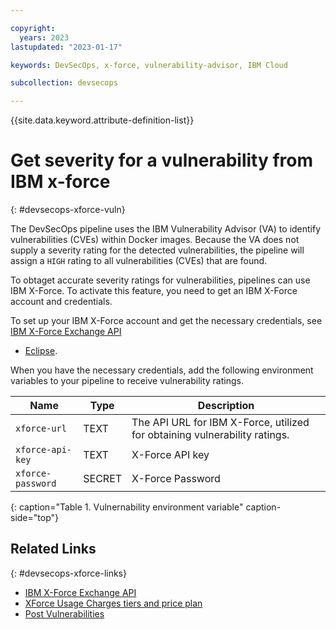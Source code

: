```yaml
---

copyright:
  years: 2023
lastupdated: "2023-01-17"

keywords: DevSecOps, x-force, vulnerability-advisor, IBM Cloud

subcollection: devsecops

---
```


{{site.data.keyword.attribute-definition-list}}

# Get severity for a vulnerability from IBM x-force
{: #devsecops-xforce-vuln}

The DevSecOps pipeline uses the IBM Vulnerability Advisor (VA) to identify vulnerabilities (CVEs) within Docker images. Because the VA does not supply a severity rating for the detected vulnerabilities, the pipeline will assign a `HIGH` rating to all vulnerabilities (CVEs) that are found.

To obtaget accurate severity ratings for vulnerabilities, pipelines can use IBM X-Force. To activate this feature, you need to get an IBM X-Force account and credentials. 

To set up your IBM X-Force account and get the necessary credentials, see [IBM X-Force Exchange API](https://api.xforce.ibmcloud.com/doc/)
-	[Eclipse](https://www.eclipse.org/downloads/).

When you have the necessary credentials, add the following environment variables to your pipeline to receive vulnerability ratings.

| Name | Type | Description |
 |--|--|--|
 | `xforce-url` | TEXT | The API URL for IBM X-Force, utilized for obtaining vulnerability ratings. |
 | `xforce-api-key` | TEXT | X-Force API key |
 | `xforce-password` | SECRET | X-Force Password|
{: caption="Table 1. Vulnernability environment variable" caption-side="top"}

 ## Related Links
{: #devsecops-xforce-links}

* [IBM X-Force Exchange API](https://api.xforce.ibmcloud.com/doc/)
* [XForce Usage Charges tiers and price plan](https://exchange.xforce.ibmcloud.com/faq#tiers\_of\_usage)
* [Post Vulnerabilities](https://api.xforce.ibmcloud.com/doc/#/Vulnerabilities/post_vulnerabilities)

